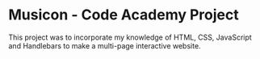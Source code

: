 # Musicon - Code Academy Project

This project was to incorporate my knowledge of HTML, CSS, JavaScript and Handlebars to make a multi-page interactive website.
